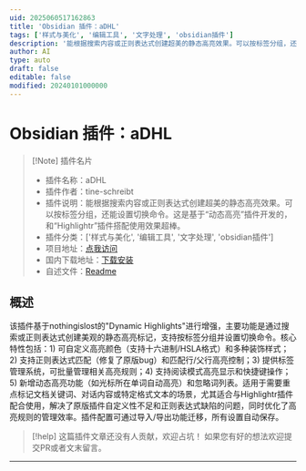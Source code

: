 ```yaml
---
uid: 2025060517162863
title: 'Obsidian 插件：aDHL'
tags: ['样式与美化', '编辑工具', '文字处理', 'obsidian插件']
description: '能根据搜索内容或正则表达式创建超美的静态高亮效果。可以按标签分组，还能设置切换命令。这是基于“动态高亮”插件开发的，和“Highlightr”插件搭配使用效果超棒。'
author: AI
type: auto
draft: false
editable: false
modified: 20240101000000
---
```


# Obsidian 插件：aDHL

> [!Note] 插件名片
> - 插件名称：aDHL
> - 插件作者：tine-schreibt
> - 插件说明：能根据搜索内容或正则表达式创建超美的静态高亮效果。可以按标签分组，还能设置切换命令。这是基于“动态高亮”插件开发的，和“Highlightr”插件搭配使用效果超棒。
> - 插件分类：['样式与美化', '编辑工具', '文字处理', 'obsidian插件']
> - 项目地址：[点我访问](https://github.com/tine-schreibt/aDHL)
> - 国内下载地址：[下载安装](https://pkmer.cn/products/plugin/pluginMarket/?another-dynamic-highlights)
> - 自述文件：[Readme](https://ghproxy.net/https://raw.githubusercontent.com/tine-schreibt/aDHL/main/README.md)



## 概述

该插件基于nothingislost的"Dynamic Highlights"进行增强，主要功能是通过搜索或正则表达式创建美观的静态高亮标记，支持按标签分组并设置切换命令。核心特性包括：1) 可自定义高亮颜色（支持十六进制/HSLA格式）和多种装饰样式；2) 支持正则表达式匹配（修复了原版bug）和匹配行/父行高亮控制；3) 提供标签管理系统，可批量管理相关高亮规则；4) 支持阅读模式高亮显示和快捷键操作；5) 新增动态高亮功能（如光标所在单词自动高亮）和忽略词列表。适用于需要重点标记文档关键词、对话内容或特定格式文本的场景，尤其适合与Highlightr插件配合使用，解决了原版插件自定义性不足和正则表达式缺陷的问题，同时优化了高亮规则的管理效率。插件配置可通过导入/导出功能迁移，所有设置自动保存。


> [!help] 
> 这篇插件文章还没有人贡献，欢迎占坑！
> 如果您有好的想法欢迎提交PR或者文末留言。
> 

---



